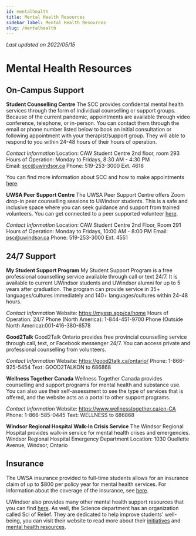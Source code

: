 ```yaml
---
id: mentalhealth
title: Mental Health Resources
sidebar_label: Mental Health Resources
slug: /mentalhealth
---
```


_Last updated on 2022/05/15_

# Mental Health Resources

## On-Campus Support

**Student Counselling Centre**
The SCC provides confidental mental health services through the form of individual counselling or support groups. Because of the current pandemic, appointments are available through video conference, telephone, or in-person. You can contact them through the email or phone number listed below to book an initial consultation or following appointment with your therapist/support group. They will able to respond to you within 24-48 hours of their hours of operation.

_Contact Information_
Location: CAW Student Centre 2nd floor, room 293
Hours of Operation: Monday to Fridays, 8:30 AM - 4:30 PM  
Email: scc@uwindsor.ca
Phone: 519-253-3000 Ext. 4616

You can find more information about SCC and how to make appointments [here](https://www.uwindsor.ca/wellness/304/counselling).

**UWSA Peer Support Centre**
The UWSA Peer Support Centre offers Zoom drop-in peer counselling sessions to UWindsor students. This is a safe and inclusive space where you can seek guidance and support from trained volunteers. You can get connected to a peer supported volunteer [here](https://uwsa.ca/services/psc/).

_Contact Information_
Location: CAW Student Centre 2nd Floor, Room 291
Hours of Operation: Monday to Fridays, 10:00 AM - 8:00 PM
Email: psc@uwindsor.ca
Phone: 519-253-3000 Ext. 4551

## 24/7 Support

**My Student Support Program**
My Student Support Program is a free professional counselling service available through call or text 24/7. It is available to current UWindsor students and UWindsor alumni for up to 5 years after graduation. The program can provide service in 35+ languages/cultures immediately and 140+ languages/cultures within 24-48 hours.

_Contact Information_
Website: https://myssp.app/ca/home
Hours of Operation: 24/7
Phone (North America): 1-844-451-9700
Phone (Outside North America):001-416-380-6578

**Good2Talk**
Good2Talk Ontario provides free provincial counselling service through call, text, or Facebook messenger 24/7. You can access private and professional counselling from volunteers.

_Contact Information_
Website: https://good2talk.ca/ontario/
Phone: 1-866-925-5454
Text: GOOD2TALKON to 686868

**Wellness Together Canada**
Wellness Together Canada provides counselling and support programs for mental health and substance use. You can also use their self-assessment to see the type of services that is offered, and the website acts as a portal to other support programs.

_Contact Information_
Website: https://www.wellnesstogether.ca/en-CA
Phone: 1-866-585-0445
Text: WELLNESS to 686868

**Windsor Regional Hospital Walk-In Crisis Service**
The Windsor Regional Hospital provides walk-in service for mental health crises and emergencies.
Windsor Regional Hospital Emergency Department
Location: 1030 Ouellette Avenue, Windsor, Ontario

## Insurance

The UWSA insurance provided to full-time students allows for an insurance claim of up to $800 per policy year for mental health services. For information about the coverage of the insurance, see [here](http://www.studentcare.ca/rte/en/IHaveAPlan_UWSA_Health_HealthCoverage_HealthPractitioners_PsychologistsSocialWorkers).

UWindsor also provides many other mental health support resources that you can find [here](https://www.uwindsor.ca/wellness/340/resources). As well, the Science department has an organization called Sci of Relief. They are dedicated to help improve students' well-being, you can visit their website to read more about their [initiatives](https://www.uwindsor.ca/science/usci/301/sci-relief) and [mental health resources](https://www.uwindsor.ca/science/usci/305/mental-health-support).
